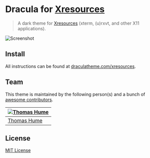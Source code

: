 # Dracula for [Xresources](http://xresources.github.io)

> A dark theme for [Xresources](http://xresources.github.io) (xterm, (u)rxvt, and other X11 applications).

![Screenshot](https://draculatheme.com/assets/img/screenshots/xresources.png)

## Install

All instructions can be found at [draculatheme.com/xresources](https://draculatheme.com/xresources).

## Team

This theme is maintained by the following person(s) and a bunch of [awesome contributors](https://github.com/dracula/xresources/graphs/contributors).

[![Thomas Hume](https://avatars3.githubusercontent.com/u/632292?v=3&s=70)](https://github.com/Aszarsha) |
--- |
[Thomas Hume](https://github.com/Aszarsha) |

## License

[MIT License](./LICENSE)
